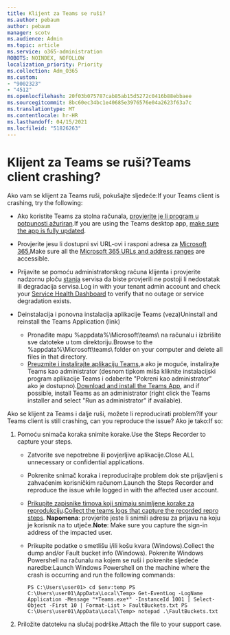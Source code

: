 ```yaml
---
title: Klijent za Teams se ruši?
ms.author: pebaum
author: pebaum
manager: scotv
ms.audience: Admin
ms.topic: article
ms.service: o365-administration
ROBOTS: NOINDEX, NOFOLLOW
localization_priority: Priority
ms.collection: Adm_O365
ms.custom:
- "9002323"
- "4512"
ms.openlocfilehash: 20f03b075787cab85ab15d5272c0416b88ebbaee
ms.sourcegitcommit: 8bc60ec34bc1e40685e3976576e04a2623f63a7c
ms.translationtype: MT
ms.contentlocale: hr-HR
ms.lasthandoff: 04/15/2021
ms.locfileid: "51826263"
---
```

# <a name="teams-client-crashing"></a><span data-ttu-id="610fa-102">Klijent za Teams se ruši?</span><span class="sxs-lookup"><span data-stu-id="610fa-102">Teams client crashing?</span></span>

<span data-ttu-id="610fa-103">Ako vam se klijent za Teams ruši, pokušajte sljedeće:</span><span class="sxs-lookup"><span data-stu-id="610fa-103">If your Teams client is crashing, try the following:</span></span>

- <span data-ttu-id="610fa-104">Ako koristite Teams za stolna računala, [provjerite je li program u potpunosti ažuriran](https://support.office.com/article/Update-Microsoft-Teams-535a8e4b-45f0-4f6c-8b3d-91bca7a51db1).</span><span class="sxs-lookup"><span data-stu-id="610fa-104">If you are using the Teams desktop app, [make sure the app is fully updated](https://support.office.com/article/Update-Microsoft-Teams-535a8e4b-45f0-4f6c-8b3d-91bca7a51db1).</span></span>

- <span data-ttu-id="610fa-105">Provjerite jesu li dostupni svi URL-ovi i rasponi adresa za [Microsoft 365.](https://docs.microsoft.com/microsoftteams/connectivity-issues)</span><span class="sxs-lookup"><span data-stu-id="610fa-105">Make sure all the [Microsoft 365 URLs and address ranges](https://docs.microsoft.com/microsoftteams/connectivity-issues) are accessible.</span></span>

- <span data-ttu-id="610fa-106">Prijavite se pomoću administratorskog računa klijenta i provjerite nadzornu ploču [stanja](https://docs.microsoft.com/office365/enterprise/view-service-health) servisa da biste provjerili ne postoji li nedostatak ili degradacija servisa.</span><span class="sxs-lookup"><span data-stu-id="610fa-106">Log in with your tenant admin account and check your [Service Health Dashboard](https://docs.microsoft.com/office365/enterprise/view-service-health) to verify that no outage or service degradation exists.</span></span>

- <span data-ttu-id="610fa-107">Deinstalacija i ponovna instalacija aplikacije Teams (veza)</span><span class="sxs-lookup"><span data-stu-id="610fa-107">Uninstall and reinstall the Teams Application (link)</span></span>
    - <span data-ttu-id="610fa-108">Pronađite mapu %appdata%\Microsoft\teams\ na računalu i izbrišite sve datoteke u tom direktoriju.</span><span class="sxs-lookup"><span data-stu-id="610fa-108">Browse to the %appdata%\Microsoft\teams\ folder on your computer and delete all files in that directory.</span></span>
    - <span data-ttu-id="610fa-109">[Preuzmite i instalirajte aplikaciju Teams,](https://www.microsoft.com/microsoft-365/microsoft-teams/group-chat-software#office-DesktopAppDownload-ofoushy)a ako je moguće, instalirajte Teams kao administrator (desnom tipkom miša kliknite instalacijski program aplikacije Teams i odaberite "Pokreni kao administrator" ako je dostupno).</span><span class="sxs-lookup"><span data-stu-id="610fa-109">[Download and install the Teams App](https://www.microsoft.com/microsoft-365/microsoft-teams/group-chat-software#office-DesktopAppDownload-ofoushy), and if possible, install Teams as an administrator (right click the Teams installer and select "Run as administrator" if available).</span></span>

<span data-ttu-id="610fa-110">Ako se klijent za Teams i dalje ruši, možete li reproducirati problem?</span><span class="sxs-lookup"><span data-stu-id="610fa-110">If your Teams client is still crashing, can you reproduce the issue?</span></span> <span data-ttu-id="610fa-111">Ako je tako:</span><span class="sxs-lookup"><span data-stu-id="610fa-111">If so:</span></span>

1. <span data-ttu-id="610fa-112">Pomoću snimača koraka snimite korake.</span><span class="sxs-lookup"><span data-stu-id="610fa-112">Use the Steps Recorder to capture your steps.</span></span>
    - <span data-ttu-id="610fa-113">Zatvorite sve nepotrebne ili povjerljive aplikacije.</span><span class="sxs-lookup"><span data-stu-id="610fa-113">Close ALL unnecessary or confidential applications.</span></span>
    - <span data-ttu-id="610fa-114">Pokrenite snimač koraka i reproducirajte problem dok ste prijavljeni s zahvaćenim korisničkim računom.</span><span class="sxs-lookup"><span data-stu-id="610fa-114">Launch the Steps Recorder and reproduce the issue while logged in with the affected user account.</span></span>
    - <span data-ttu-id="610fa-115">[Prikupite zapisnike timova koji snimaju snimljene korake za reprodukciju](https://docs.microsoft.com/microsoftteams/log-files).</span><span class="sxs-lookup"><span data-stu-id="610fa-115">[Collect the teams logs that capture the recorded repro steps](https://docs.microsoft.com/microsoftteams/log-files).</span></span> <span data-ttu-id="610fa-116">**Napomena**: provjerite jeste li snimili adresu za prijavu na koju je korisnik na to utječe.</span><span class="sxs-lookup"><span data-stu-id="610fa-116">**Note**: Make sure you capture the sign-in address of the impacted user.</span></span>
    - <span data-ttu-id="610fa-117">Prikupite podatke o smetlišu i/ili košu kvara (Windows).</span><span class="sxs-lookup"><span data-stu-id="610fa-117">Collect the dump and/or Fault bucket info (Windows).</span></span> <span data-ttu-id="610fa-118">Pokrenite Windows Powershell na računalu na kojem se ruši i pokrenite sljedeće naredbe:</span><span class="sxs-lookup"><span data-stu-id="610fa-118">Launch Windows Powershell on the machine where the crash is occurring and run the following commands:</span></span>

        `
        PS C:\Users\user01> cd $env:temp
        PS C:\Users\user01\AppData\Local\Temp> Get-EventLog -LogName Application -Message "*Teams.exe*" -InstanceId 1001 | Select-Object -First 10 | Format-List > FaultBuckets.txt
        PS C:\Users\user01\AppData\Local\Temp> notepad .\FaultBuckets.txt
        `
    
2. <span data-ttu-id="610fa-119">Priložite datoteku na slučaj podrške.</span><span class="sxs-lookup"><span data-stu-id="610fa-119">Attach the file to your support case.</span></span>
